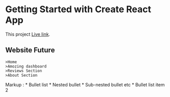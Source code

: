 # Getting Started with Create React App

This project [Live link](https://ns-food-reviews.netlify.app/).

## Website Future 
```
>Home
>Amozing dashboard
>Reviews Section
>About Section
```
Markup : * Bullet list
              * Nested bullet
                  * Sub-nested bullet etc
          * Bullet list item 2